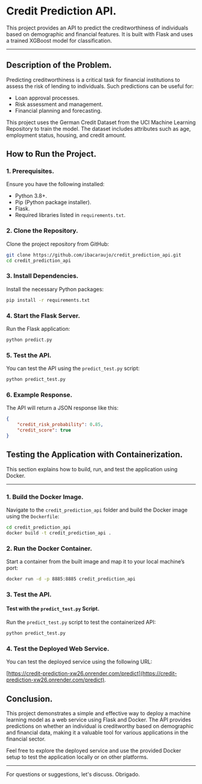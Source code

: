 # Credit Prediction API.

This project provides an API to predict the creditworthiness of individuals based on demographic and financial features. It is built with Flask and uses a trained XGBoost model for classification.

---

## Description of the Problem.

Predicting creditworthiness is a critical task for financial institutions to assess the risk of lending to individuals. Such predictions can be useful for:
- Loan approval processes.
- Risk assessment and management.
- Financial planning and forecasting.

This project uses the German Credit Dataset from the UCI Machine Learning Repository to train the model. The dataset includes attributes such as age, employment status, housing, and credit amount.

## How to Run the Project.

### 1. Prerequisites.

Ensure you have the following installed:
- Python 3.8+.
- Pip (Python package installer).
- Flask.
- Required libraries listed in `requirements.txt`.

### 2. Clone the Repository.

Clone the project repository from GitHub:

```bash
git clone https://github.com/ibacaraujo/credit_prediction_api.git
cd credit_prediction_api
```

### 3. Install Dependencies.

Install the necessary Python packages:

```bash
pip install -r requirements.txt
```

### 4. Start the Flask Server.

Run the Flask application:

```bash
python predict.py
```

### 5. Test the API.

You can test the API using the `predict_test.py` script:

```bash
python predict_test.py
```

### 6. Example Response.

The API will return a JSON response like this:

```json
{
    "credit_risk_probability": 0.85,
    "credit_score": true
}
```

## Testing the Application with Containerization.

This section explains how to build, run, and test the application using Docker.

---

### 1. Build the Docker Image.

Navigate to the `credit_prediction_api` folder and build the Docker image using the `Dockerfile`:

```bash
cd credit_prediction_api
docker build -t credit_prediction_api .
```

### 2. Run the Docker Container.

Start a container from the built image and map it to your local machine’s port:

```bash
docker run -d -p 8885:8885 credit_prediction_api
```

### 3. Test the API.

#### Test with the `predict_test.py` Script.

Run the `predict_test.py` script to test the containerized API:

```bash
python predict_test.py
```

### 4. Test the Deployed Web Service.

You can test the deployed service using the following URL:

[https://credit-prediction-xw26.onrender.com/predict](https://credit-prediction-xw26.onrender.com/predict).

## Conclusion.

This project demonstrates a simple and effective way to deploy a machine learning model as a web service using Flask and Docker. The API provides predictions on whether an individual is creditworthy based on demographic and financial data, making it a valuable tool for various applications in the financial sector.

Feel free to explore the deployed service and use the provided Docker setup to test the application locally or on other platforms.

---

For questions or suggestions, let's discuss. Obrigado.
